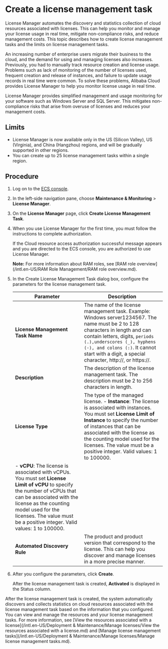 # Create a license management task

License Manager automates the discovery and statistics collection of cloud resources associated with licenses. This can help you monitor and manage your license usage in real time, mitigate non-compliance risks, and reduce management costs. This topic describes how to create license management tasks and the limits on license management tasks.

An increasing number of enterprise users migrate their business to the cloud, and the demand for using and managing licenses also increases. Previously, you had to manually track resource creation and license usage. Problems such as lack of monitoring of the number of licenses used, frequent creation and release of instances, and failure to update usage records in real time were common. To solve these problems, Alibaba Cloud provides License Manager to help you monitor license usage in real time.

License Manager provides simplified management and usage monitoring for your software such as Windows Server and SQL Server. This mitigates non-compliance risks that arise from overuse of licenses and reduces your management costs.

## Limits

-   License Manager is now available only in the US \(Silicon Valley\), US \(Virginia\), and China \(Hangzhou\) regions, and will be gradually supported in other regions.
-   You can create up to 25 license management tasks within a single region.

## Procedure

1.  Log on to the [ECS console](https://ecs.console.aliyun.com).

2.  In the left-side navigation pane, choose **Maintenance & Monitoring** \> **License Manager**.

3.  On the **License Manager** page, click **Create License Management Task**.

4.  When you use License Manager for the first time, you must follow the instructions to complete authorization.

    If the Cloud resource access authorization successful message appears and you are directed to the ECS console, you are authorized to use License Manager.

    **Note:** For more information about RAM roles, see [RAM role overview](/intl.en-US/RAM Role Management/RAM role overview.md).

5.  In the Create License Management Task dialog box, configure the parameters for the license management task.

    |Parameter|Description|
    |---------|-----------|
    |**License Management Task Name**|The name of the license management task. Example: Windows server1234567. The name must be 2 to 128 characters in length and can contain letters, digits, `periods (.),underscores (_), hyphens (-), and colons (:)`. It cannot start with a digit, a special character, http://, or https://.|
    |**Description**|The description of the license management task. The description must be 2 to 256 characters in length.|
    |**License Type**|The type of the managed license.    -   **Instance**: The license is associated with instances. You must set **License Limit of Instance** to specify the number of instances that can be associated with the license as the counting model used for the licenses. The value must be a positive integer. Valid values: 1 to 100000.
    -   **vCPU**: The license is associated with vCPUs. You must set **License Limit of vCPU** to specify the number of vCPUs that can be associated with the license as the counting model used for the licenses. The value must be a positive integer. Valid values: 1 to 100000. |
    |**Automated Discovery Rule**|The product and product version that correspond to the license. This can help you discover and manage licenses in a more precise manner.|

6.  After you configure the parameters, click **Create**.

    After the license management task is created, **Activated** is displayed in the Status column.


After the license management task is created, the system automatically discovers and collects statistics on cloud resources associated with the license management task based on the information that you configured. You can view and manage the resources and your license management tasks. For more information, see [View the resources associated with a license](/intl.en-US/Deployment & Maintenance/Manage licenses/View the resources associated with a license.md) and [Manage license management tasks](/intl.en-US/Deployment & Maintenance/Manage licenses/Manage license management tasks.md).

